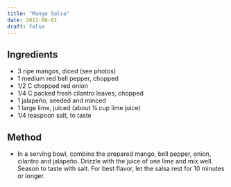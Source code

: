 ```yaml
---
title: "Mango Salsa"
date: 2011-06-01
draft: false
---
```


## Ingredients

- 3 ripe mangos, diced (see photos)
- 1 medium red bell pepper, chopped
- 1/2 C chopped red onion
- 1/4 C packed fresh cilantro leaves, chopped
- 1 jalapeño, seeded and minced
- 1 large lime, juiced (about ¼ cup lime juice)
- 1/4 teaspoon salt, to taste

## Method

- In a serving bowl, combine the prepared mango, bell pepper, onion, cilantro and jalapeño. Drizzle with the juice of one lime and mix well. Season to taste with salt. For best flavor, let the salsa rest for 10 minutes or longer.